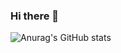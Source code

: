 ### Hi there 👋

![Anurag's GitHub stats](https://github-readme-stats.vercel.app/api?username=mahmoudelgoharyme&theme=dark&show_icons=true)
